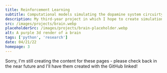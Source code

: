 ```yaml
---
title: Reinforcement Learning
subtitle: Computational models simulating the dopamine system circuirty in the brain
description: My third-year project in which I hope to create simulations of the dopamine system, specifically relating to addiction through reinforcement learning models.
src: /images/projects/brain.webp
placeholderSrc: /images/projects/brain-placeholder.webp
alt: A purple 3d render of a brain
tags: ['python', 'research']
date: 04/21/22
homepage: 3
---
```


Sorry, I'm still creating the content for these pages - please check back in the near future and I'll have them created with the GitHub linked!
